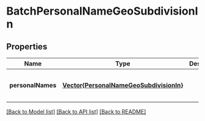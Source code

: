# BatchPersonalNameGeoSubdivisionIn


## Properties
Name | Type | Description | Notes
------------ | ------------- | ------------- | -------------
**personalNames** | [**Vector{PersonalNameGeoSubdivisionIn}**](PersonalNameGeoSubdivisionIn.md) |  | [optional] [default to nothing]


[[Back to Model list]](../README.md#models) [[Back to API list]](../README.md#api-endpoints) [[Back to README]](../README.md)


